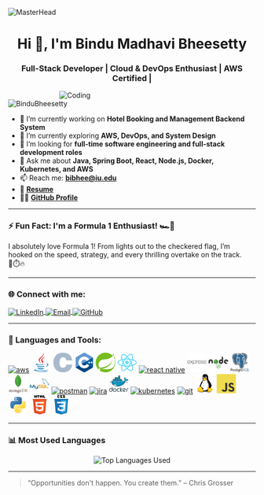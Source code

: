 <!-- Header Banner -->
![MasterHead](http://propulsive.in/assets/img/service-icon/web.gif)

<h1 align="center">Hi 👋, I'm Bindu Madhavi Bheesetty</h1>
<h3 align="center">Full-Stack Developer | Cloud & DevOps Enthusiast | AWS Certified |</h3>

<!-- Coding GIF -->
<img align="right" alt="Coding" width="400" src="https://media1.giphy.com/media/v1.Y2lkPTc5MGI3NjExOHF5cXp0MDdnNmg4bHR4d3NuaXZmZnVkNGozbndhODM1c2Z2N2NvMCZlcD12MV9pbnRlcm5hbF9naWZfYnlfaWQmY3Q9Zw/RbDKaczqWovIugyJmW/giphy.gif">

<p align="left">
  <img src="https://komarev.com/ghpvc/?username=BinduBheesetty&label=Profile%20views&color=0e75b6&style=flat" alt="BinduBheesetty" />
</p>

- 🔭 I’m currently working on **Hotel Booking and Management Backend System**  
- 🌱 I’m currently exploring **AWS, DevOps, and System Design**  
- 🤝 I’m looking for **full-time software engineering and full-stack development roles**  
- 💬 Ask me about **Java, Spring Boot, React, Node.js, Docker, Kubernetes, and AWS**  
- 📫 Reach me: **bibhee@iu.edu**  
- 📄 [**Resume**](https://drive.google.com/file/d/1Lx3zhHBd_pIpmDtAJRQemWKeEuYS4-GK/view)  
- 👩‍💻 [**GitHub Profile**](https://github.com/BinduBheesetty)  

---

### ⚡ Fun Fact: I'm a Formula 1 Enthusiast! 🏎️🏁  
I absolutely love Formula 1! From lights out to the checkered flag, I’m hooked on the speed, strategy, and every thrilling overtake on the track.  
🚥⏱️🔥

---

### 🌐 Connect with me:
<p align="left">
  <a href="https://linkedin.com/in/BinduMadhaviBheesetty" target="_blank">
    <img align="center" src="https://raw.githubusercontent.com/rahuldkjain/github-profile-readme-generator/master/src/images/icons/Social/linked-in-alt.svg" alt="LinkedIn" height="30" width="40" />
  </a>
  <a href="mailto:bibhee@iu.edu" target="_blank">
    <img align="center" src="https://img.icons8.com/fluency/48/gmail-new.png" alt="Email" height="30" width="40" />
  </a>
  <a href="https://github.com/BinduBheesetty" target="_blank">
    <img align="center" src="https://img.icons8.com/material-outlined/48/github.png" alt="GitHub" height="30" width="40" />
  </a>
</p>

---

### 🧰 Languages and Tools:
<p align="left">
  <a href="https://aws.amazon.com" target="_blank"><img src="https://www.vectorlogo.zone/logos/amazon_aws/amazon_aws-icon.svg" width="40" height="40" alt="aws"/></a>
  <a href="https://www.java.com" target="_blank"><img src="https://raw.githubusercontent.com/devicons/devicon/master/icons/java/java-original.svg" width="40" height="40" alt="java"/></a>
  <a href="https://www.cprogramming.com/" target="_blank"><img src="https://raw.githubusercontent.com/devicons/devicon/master/icons/c/c-original.svg" width="40" height="40" alt="c"/></a>
  <a href="https://cplusplus.com/" target="_blank"><img src="https://raw.githubusercontent.com/devicons/devicon/master/icons/cplusplus/cplusplus-original.svg" width="40" height="40" alt="c++"/></a>
  <a href="https://spring.io/projects/spring-boot" target="_blank"><img src="https://raw.githubusercontent.com/devicons/devicon/master/icons/spring/spring-original.svg" width="40" height="40" alt="spring"/></a>
  <a href="https://reactjs.org/" target="_blank"><img src="https://raw.githubusercontent.com/devicons/devicon/master/icons/react/react-original.svg" width="40" height="40" alt="react"/></a>
  <a href="https://reactnative.dev/" target="_blank"><img src="https://reactnative.dev/img/header_logo.svg" width="40" height="40" alt="react native"/></a>
  <a href="https://expressjs.com/" target="_blank"><img src="https://raw.githubusercontent.com/devicons/devicon/master/icons/express/express-original-wordmark.svg" width="40" height="40" alt="express.js"/></a>
  <a href="https://nodejs.org" target="_blank"><img src="https://raw.githubusercontent.com/devicons/devicon/master/icons/nodejs/nodejs-original-wordmark.svg" width="40" height="40" alt="nodejs"/></a>
  <a href="https://www.postgresql.org/" target="_blank"><img src="https://raw.githubusercontent.com/devicons/devicon/master/icons/postgresql/postgresql-original-wordmark.svg" width="40" height="40" alt="postgresql"/></a>
  <a href="https://www.mongodb.com/" target="_blank"><img src="https://raw.githubusercontent.com/devicons/devicon/master/icons/mongodb/mongodb-original-wordmark.svg" width="40" height="40" alt="mongodb"/></a>
  <a href="https://www.mysql.com/" target="_blank"><img src="https://raw.githubusercontent.com/devicons/devicon/master/icons/mysql/mysql-original-wordmark.svg" width="40" height="40" alt="mysql"/></a>
  <a href="https://www.postman.com/" target="_blank"><img src="https://www.vectorlogo.zone/logos/getpostman/getpostman-icon.svg" width="40" height="40" alt="postman"/></a>
  <a href="https://www.atlassian.com/software/jira" target="_blank"><img src="https://cdn.worldvectorlogo.com/logos/jira-1.svg" width="40" height="40" alt="jira"/></a>
  <a href="https://www.docker.com/" target="_blank"><img src="https://raw.githubusercontent.com/devicons/devicon/master/icons/docker/docker-original-wordmark.svg" width="40" height="40" alt="docker"/></a>
  <a href="https://kubernetes.io/" target="_blank"><img src="https://www.vectorlogo.zone/logos/kubernetes/kubernetes-icon.svg" width="40" height="40" alt="kubernetes"/></a>
  <a href="https://git-scm.com/" target="_blank"><img src="https://www.vectorlogo.zone/logos/git-scm/git-scm-icon.svg" width="40" height="40" alt="git"/></a>
  <a href="https://www.linux.org/" target="_blank"><img src="https://raw.githubusercontent.com/devicons/devicon/master/icons/linux/linux-original.svg" width="40" height="40" alt="linux"/></a>
  <a href="https://developer.mozilla.org/en-US/docs/Web/JavaScript" target="_blank"><img src="https://raw.githubusercontent.com/devicons/devicon/master/icons/javascript/javascript-original.svg" width="40" height="40" alt="javascript"/></a>
  <a href="https://www.python.org" target="_blank"><img src="https://raw.githubusercontent.com/devicons/devicon/master/icons/python/python-original.svg" width="40" height="40" alt="python"/></a>
  <a href="https://www.w3.org/html/" target="_blank"><img src="https://raw.githubusercontent.com/devicons/devicon/master/icons/html5/html5-original-wordmark.svg" width="40" height="40" alt="html5"/></a>
  <a href="https://www.w3schools.com/css/" target="_blank"><img src="https://raw.githubusercontent.com/devicons/devicon/master/icons/css3/css3-original-wordmark.svg" width="40" height="40" alt="css3"/></a>
</p>

---

### 📊 Most Used Languages
<p align="center">
  <img src="https://github-readme-stats.vercel.app/api/top-langs/?username=BinduBheesetty&layout=compact&theme=default" alt="Top Languages Used" />
</p>

---

> “Opportunities don't happen. You create them.” – Chris Grosser
